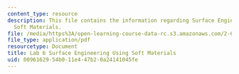 ```yaml
---
content_type: resource
description: This file contains the information regarding Surface Engineering Using
  Soft Materials.
file: /media/https%3A/open-learning-course-data-rc.s3.amazonaws.com/2-674-micro-nano-engineering-laboratory-spring-2016/0096162954b011e447b20a24141045fe_MIT2_674S16_LabNote6.pdf
file_type: application/pdf
resourcetype: Document
title: Lab 6 Surface Engineering Using Soft Materials
uid: 00961629-54b0-11e4-47b2-0a24141045fe
---
```

